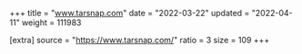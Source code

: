+++
title = "www.tarsnap.com"
date = "2022-03-22"
updated = "2022-04-11"
weight = 111983

[extra]
source = "https://www.tarsnap.com/"
ratio = 3
size = 109
+++
